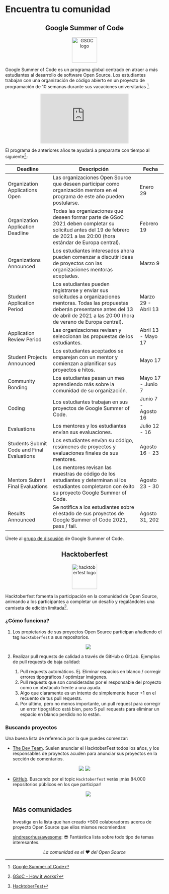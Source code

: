 # Encuentra tu comunidad 

<div align="center" place-items="center">
  <h2>
    Google Summer of Code 
  </h2>
	<img src="https://ik.imagekit.io/gdgjaen/charlas/open-source-2021/gsoc-logo_izo853FWi.png?updatedAt=1634108468143" alt="GSOC logo" height="80"/>
</div>

Google Summer of Code es un programa global centrado en atraer a más estudiantes al desarrollo de software Open Source. Los estudiantes trabajan con una organización de código abierto en un proyecto de programación de 10 semanas durante sus vacaciones universitarias [^1].

<div align="center" place-items="center">
<iframe width="280" height="157.5" src="https://www.youtube.com/embed/S6IP_6HG2QE" title="YouTube video player" frameborder="0" allow="accelerometer; autoplay; clipboard-write; encrypted-media; gyroscope; picture-in-picture" allowfullscreen></iframe>
</div>

El programa de anteriores años te ayudará a prepararte con tiempo al siguiente[^2]:

| Deadline                                   | Descripción                                                  | Fecha               |
| ------------------------------------------ | ------------------------------------------------------------ | ------------------- |
| Organization Applications Open             | Las organizaciones Open Source que deseen participar como organización mentora en el programa de este año pueden postularse. | Enero 29            |
| Organization Application Deadline          | Todas las organizaciones que deseen formar parte de GSoC 2021 deben completar su solicitud antes del 19 de febrero de 2021 a las 20:00 (hora estándar de Europa central). | Febrero 19          |
| Organizations Announced                    | Los estudiantes interesados ahora pueden comenzar a discutir ideas de proyectos con las organizaciones mentoras aceptadas. | Marzo 9             |
| Student Application Period                 | Los estudiantes pueden registrarse y enviar sus solicitudes a organizaciones mentoras. Todas las propuestas deberán presentarse antes del 13 de abril de 2021 a las 20:00 (hora de verano de Europa central). | Marzo 29 - Abril 13 |
| Application Review Period                  | Las organizaciones revisan y seleccionan las propuestas de los estudiantes. | Abril 13 - Mayo 17  |
| Student Projects Announced                 | Los estudiantes aceptados se emparejan con un mentor y comienzan a planificar sus proyectos e hitos. | Mayo 17             |
| Community Bonding                          | Los estudiantes pasan un mes aprendiendo más sobre la comunidad de su organización. | Mayo 17 - Junio 7   |
| Coding                                     | Los estudiantes trabajan en sus proyectos de Google Summer of Code. | Junio 7 - Agosto 16 |
| Evaluations                                | Los mentores y los estudiantes envían sus evaluaciones.      | Julio 12 - 16       |
| Students Submit Code and Final Evaluations | Los estudiantes envían su código, resúmenes de proyectos y evaluaciones finales de sus mentores. | Agosto 16 - 23      |
| Mentors Submit Final Evaluations           | Los mentores revisan las muestras de código de los estudiantes y determinan si los estudiantes completaron con éxito su proyecto Google Summer of Code. | Agosto 23 - 30      |
| Results Announced                          | Se notifica a los estudiantes sobre el estado de sus proyectos de Google Summer of Code 2021, pass / fail. | Agosto 31, 202      |

Únete al [grupo de discusión](https://groups.google.com/g/google-summer-of-code-discuss) de Google Summer of Code. 

<div align="center" place-items="center">
  <h2>
    Hacktoberfest
  </h2>
	<img src="https://ik.imagekit.io/gdgjaen/charlas/open-source-2021/hacktoberfest-2021-logo_MlGJphc4er.png?updatedAt=1634108468235" alt="hacktoberfest logo" height="80"/>
</div>

Hacktoberfest fomenta la participación en la comunidad de Open Source, animando a los participantes a completar un desafío y regalándoles una camiseta de edición limitada[^3].

### ¿Cómo funciona?

1. Los propietarios de sus proyectos Open Source participan añadiendo el tag `hacktoberfest` a sus repositorios. 

   <div align="center">
     <img src="https://ik.imagekit.io/gdgjaen/charlas/open-source-2021/como-funciona-tag_8WJVAgSo1.png?updatedAt=1634109067455" />
   </div>
   
   
2. Realizar pull requests de calidad a través de GitHub o GitLab. Ejemplos de pull requests de baja calidad: 

   1. Pull requests automáticos. Ej. Eliminar espacios en blanco / corregir errores tipográficos / optimizar imágenes.
   2. Pull requests que son consideradas por el responsable del proyecto como un obstáculo frente a una ayuda.
   3. Algo que claramente es un intento de simplemente hacer +1 en el recuento de tus pull requests.
   4. Por último, pero no menos importante, un pull request para corregir un error tipográfico está bien, pero 5 pull requests para eliminar un espacio en blanco perdido no lo están.

### Buscando proyectos 

Una buena lista de referencia por la que puedes comenzar:

*  [The Dev Team](https://dev.to/devteam). Suelen anunciar el HacktoberFest todos los años, y los responsables de proyectos acuden para anunciar sus proyectos en la sección de comentarios.

  <div align="center">
    <img src="https://ik.imagekit.io/gdgjaen/charlas/open-source-2021/dev-hacktoberfest-anuncio_3-_0jAT9gF.png" />
      <img src="https://ik.imagekit.io/gdgjaen/charlas/open-source-2021/dev-comentarios_BEXHFtL_O.png" />
  </div>

* [GitHub](https://github.com/topics/hacktoberfest). Buscando por el topic `Hacktoberfest` verás ¡más 84.000 repositorios públicos en los que participar!

  <div align="center">
    <img src="https://ik.imagekit.io/gdgjaen/charlas/open-source-2021/github-hacktoberfest-topic_brP4uWBHK.png" />
  </div>

  ## Más comunidades

  Investiga en la lista que han creado +500 colaboradores acerca de proyecto Open Source que ellos mismos recomiendan:

  [sindresorhus/awesome](sindresorhus/awesome): 😎 Fantástica lista sobre todo tipo de temas interesantes.

  

<div align="center" place-items="center">
  <i>La comunidad es el ❤️ del Open Source</i>
</div>

[^1]: [Google Summer of Code](https://summerofcode.withgoogle.com/)
[^2]: [GSoC - How it works?](https://summerofcode.withgoogle.com/how-it-works/)
[^3]: [HacktoberFest](https://hacktoberfest.digitalocean.com/)


